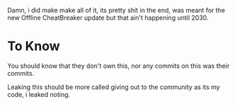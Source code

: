 Damn, i did make make all of it, its pretty shit in the end, was meant for the new
Offline CheatBreaker update but that ain't happening until 2030.

# To Know
You should know that they don't own this, nor any commits on this was their commits.

Leaking this should be more called giving out to the community as its my code, i leaked noting.
